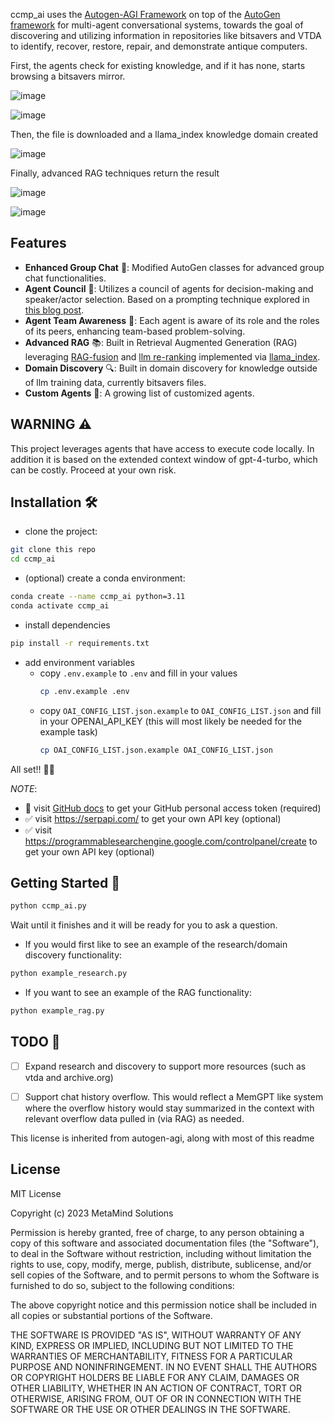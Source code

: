 ccmp_ai uses the [Autogen-AGI Framework](https://github.com/microsoft/autogen-agi) on top of the [AutoGen framework](https://github.com/microsoft/autogen) for multi-agent conversational systems, towards the goal of discovering and utilizing information in repositories like bitsavers and VTDA to identify, recover, restore, repair, and demonstrate antique computers.

First, the agents check for existing knowledge, and if it has none, starts browsing a bitsavers mirror.

![image](https://github.com/emooreatx/ccmp_ai/assets/3317461/b5854047-05f3-4003-bcf5-07e1d4136b93)

![image](https://github.com/emooreatx/ccmp_ai/assets/3317461/21b47b40-7140-46e4-8046-f5ce0d8a4ec0)

Then, the file is downloaded and a llama_index knowledge domain created

![image](https://github.com/emooreatx/ccmp_ai/assets/3317461/4e335309-c67f-44d7-86cd-839f79307090)

Finally, advanced RAG techniques return the result

![image](https://github.com/emooreatx/ccmp_ai/assets/3317461/7b82db1a-9552-4075-94e8-2d38fdcb9bfa)

![image](https://github.com/emooreatx/ccmp_ai/assets/3317461/364c5ed4-24cd-4d6a-97b8-f33dce4644b4)


## Features
- **Enhanced Group Chat** 💬: Modified AutoGen classes for advanced group chat functionalities.
- **Agent Council** 🧙: Utilizes a council of agents for decision-making and speaker/actor selection. Based on a prompting technique explored in [this blog post](https://www.prompthub.us/blog/exploring-multi-persona-prompting-for-better-outputs).
- **Agent Team Awareness** 👥: Each agent is aware of its role and the roles of its peers, enhancing team-based problem-solving.
- **Advanced RAG** 📚: Built in Retrieval Augmented Generation (RAG) leveraging [RAG-fusion](https://towardsdatascience.com/forget-rag-the-future-is-rag-fusion-1147298d8ad1) and [llm re-ranking](https://blog.llamaindex.ai/using-llms-for-retrieval-and-reranking-23cf2d3a14b6) implemented via [llama_index](https://www.llamaindex.ai/).
- **Domain Discovery** 🔍: Built in domain discovery for knowledge outside of llm training data, currently bitsavers files.
- **Custom Agents** 🌟: A growing list of customized agents.

## WARNING ⚠️
This project leverages agents that have access to execute code locally. In addition it is based on the extended context window of gpt-4-turbo, which can be costly. Proceed at your own risk.

## Installation 🛠️
- clone the project:
```bash
git clone this repo
cd ccmp_ai
```
- (optional) create a conda environment:
```bash
conda create --name ccmp_ai python=3.11
conda activate ccmp_ai
```
- install dependencies
```bash
pip install -r requirements.txt
```
- add environment variables
  - copy `.env.example` to `.env` and fill in your values
    ```bash
    cp .env.example .env
    ```
  - copy `OAI_CONFIG_LIST.json.example` to `OAI_CONFIG_LIST.json` and fill in your OPENAI_API_KEY (this will most likely be needed for the example task)
    ```bash
    cp OAI_CONFIG_LIST.json.example OAI_CONFIG_LIST.json
    ```

All set!! 🎉✨
 
*NOTE*: 
- 🔴 visit [GitHub docs](https://docs.github.com/en/enterprise-server@3.9/authentication/keeping-your-account-and-data-secure/managing-your-personal-access-tokens) to get your GitHub personal access token (required)
- ✅ visit https://serpapi.com/ to get your own API key (optional)
- ✅ visit https://programmablesearchengine.google.com/controlpanel/create to get your own API key (optional)
  
## Getting Started 🚀

```bash
python ccmp_ai.py
```
Wait until it finishes and it will be ready for you to ask a question.

- If you would first like to see an example of the research/domain discovery functionality:
```bash
python example_research.py
```
- If you want to see an example of the RAG functionality:
```bash
python example_rag.py
```

## TODO 📝

- [ ] Expand research and discovery to support more resources (such as vtda and archive.org)
- [ ] Support chat history overflow. This would reflect a MemGPT like system where the overflow history would stay summarized in the context with relevant overflow data pulled in (via RAG) as needed.


This license is inherited from autogen-agi, along with most of this readme

## License

MIT License

Copyright (c) 2023 MetaMind Solutions

Permission is hereby granted, free of charge, to any person obtaining a copy of this software and associated documentation files (the "Software"), to deal in the Software without restriction, including without limitation the rights to use, copy, modify, merge, publish, distribute, sublicense, and/or sell copies of the Software, and to permit persons to whom the Software is furnished to do so, subject to the following conditions:

The above copyright notice and this permission notice shall be included in all copies or substantial portions of the Software.

THE SOFTWARE IS PROVIDED "AS IS", WITHOUT WARRANTY OF ANY KIND, EXPRESS OR IMPLIED, INCLUDING BUT NOT LIMITED TO THE WARRANTIES OF MERCHANTABILITY, FITNESS FOR A PARTICULAR PURPOSE AND NONINFRINGEMENT. IN NO EVENT SHALL THE AUTHORS OR COPYRIGHT HOLDERS BE LIABLE FOR ANY CLAIM, DAMAGES OR OTHER LIABILITY, WHETHER IN AN ACTION OF CONTRACT, TORT OR OTHERWISE, ARISING FROM, OUT OF OR IN CONNECTION WITH THE SOFTWARE OR THE USE OR OTHER DEALINGS IN THE SOFTWARE.

